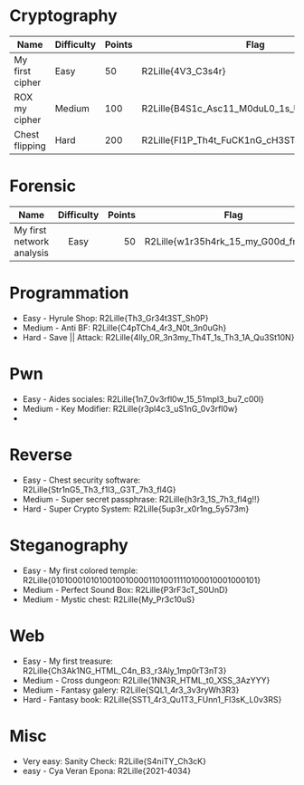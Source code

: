 # Cryptography

| Name            | Difficulty | Points | Flag                                          | Author |
|-----------------|------------|--------|-----------------------------------------------|--------|
| My first cipher |    Easy    |     50 | R2Lille{4V3_C3s4r}                            | Mizu   |
| ROX my cipher   |   Medium   |    100 | R2Lille{B4S1c_Asc11_M0duL0_1s_Us3l3ss_0n_X0R} | Mizu   |
| Chest flipping  |    Hard    |    200 | R2Lille{Fl1P_Th4t_FuCK1nG_cH3ST}              | Mizu   |

# Forensic

| Name                               | Difficulty | Points | Flag                                          | Author |
|------------------------------------|:----------:|-------:|-----------------------------------------------|--------|
| My first network analysis          | Easy       | 50     | R2Lille{w1r35h4rk_15_my_G00d_fr13nd}          |        |

# Programmation

- Easy - Hyrule Shop: R2Lille{Th3_Gr34t3ST_Sh0P}
- Medium - Anti BF: R2Lille{C4pTCh4_4r3_N0t_3n0uGh}
- Hard - Save || Attack: R2Lille{4lly_0R_3n3my_Th4T_1s_Th3_1A_Qu3St10N}

# Pwn

- Easy - Aides sociales: R2Lille{1n7_0v3rfl0w_15_51mpl3_bu7_c00l}
- Medium - Key Modifier: R2Lille{r3pl4c3_uS1nG_0v3rfl0w}
- 

# Reverse

- Easy - Chest security software: R2Lille{Str1nG5_Th3_f1l3,_G3T_7h3_fl4G}
- Medium - Super secret passphrase: R2Lille{h3r3_1S_7h3_fl4g!!}
- Hard - Super Crypto System: R2Lille{5up3r_x0r1ng_5y573m}

# Steganography

- Easy - My first colored temple: R2Lille{010100010101001001000011010011110100010001000101}
- Medium - Perfect Sound Box: R2Lille{P3rF3cT_S0UnD}
- Medium - Mystic chest: R2Lille{My_Pr3c10uS}

# Web

- Easy - My first treasure: R2Lille{Ch3Ak1NG_HTML_C4n_B3_r3Aly_1mp0rT3nT3}
- Medium - Cross dungeon: R2Lille{1NN3R_HTML_t0_XSS_3AzYYY}
- Medium - Fantasy galery: R2Lille{SQL1_4r3_3v3ryWh3R3}
- Hard - Fantasy book: R2Lille{SST1_4r3_Qu1T3_FUnn1_Fl3sK_L0v3RS}

# Misc

- Very easy: Sanity Check: R2Lille{S4niTY_Ch3cK}
- easy - Cya Veran Epona: R2Lille{2021-4034}
